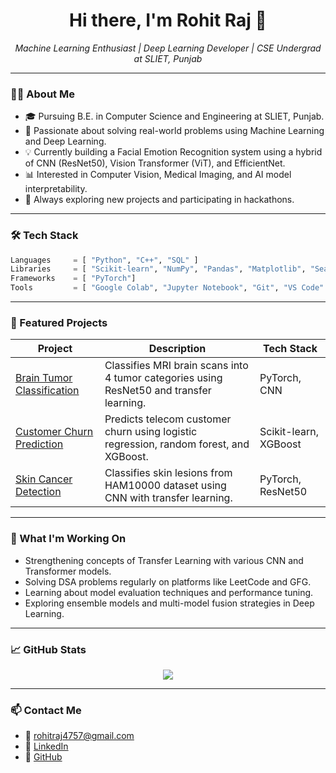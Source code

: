 <h1 align="center">Hi there, I'm Rohit Raj 👋</h1>

<p align="center">
  <em>Machine Learning Enthusiast | Deep Learning Developer | CSE Undergrad at SLIET, Punjab</em>
</p>

---

### 👨‍💻 About Me

- 🎓 Pursuing B.E. in Computer Science and Engineering at SLIET, Punjab.
- 🤖 Passionate about solving real-world problems using Machine Learning and Deep Learning.
- 💡 Currently building a Facial Emotion Recognition system using a hybrid of CNN (ResNet50), Vision Transformer (ViT), and EfficientNet.
- 📊 Interested in Computer Vision, Medical Imaging, and AI model interpretability.
- 🚀 Always exploring new projects and participating in hackathons.

---

### 🛠️ Tech Stack

```python
Languages     = [ "Python", "C++", "SQL" ]
Libraries     = [ "Scikit-learn", "NumPy", "Pandas", "Matplotlib", "Seaborn" ]
Frameworks    = [ "PyTorch"]
Tools         = [ "Google Colab", "Jupyter Notebook", "Git", "VS Code" ]
```

---

### 🚀 Featured Projects

| Project | Description | Tech Stack |
|--------|-------------|------------|
| [Brain Tumor Classification](https://github.com/Rohitraj-21/Brain_Tumor_Classification) | Classifies MRI brain scans into 4 tumor categories using ResNet50 and transfer learning. | PyTorch, CNN |
| [Customer Churn Prediction](https://github.com/Rohitraj-21/Customer_Churn_Prediction) | Predicts telecom customer churn using logistic regression, random forest, and XGBoost. | Scikit-learn, XGBoost |
| [Skin Cancer Detection](https://github.com/Rohitraj-21/Skin_Cancer_Detection) | Classifies skin lesions from HAM10000 dataset using CNN with transfer learning. | PyTorch, ResNet50 |

---

### 🔧 What I'm Working On

- Strengthening concepts of Transfer Learning with various CNN and Transformer models.
- Solving DSA problems regularly on platforms like LeetCode and GFG.
- Learning about model evaluation techniques and performance tuning.
- Exploring ensemble models and multi-model fusion strategies in Deep Learning.

---

### 📈 GitHub Stats

<p align="center">
  <img src="https://github-readme-stats.vercel.app/api?username=Rohitraj-21&show_icons=true&theme=default" />
</p>

---

### 📫 Contact Me

- 📧 [rohitraj4757@gmail.com](mailto:rohitraj4757@gmail.com)
- 💼 [LinkedIn](https://www.linkedin.com/in/rohit-raj-082b3136b)
- 🧠 [GitHub](https://github.com/Rohitraj-21)
